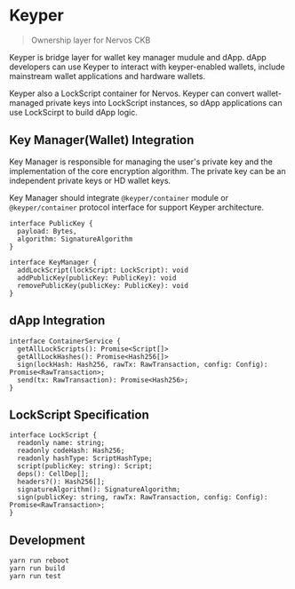 Keyper
======

> Ownership layer for Nervos CKB

Keyper is bridge layer for wallet key manager mudule and dApp. dApp developers can use Keyper to interact with keyper-enabled wallets, include mainstream wallet applications and hardware wallets.

Keyper also a LockScript container for Nervos. Keyper can convert wallet-managed private keys into LockScript instances, so dApp applications can use LockScirpt to build dApp logic.

## Key Manager(Wallet) Integration

Key Manager is responsible for managing the user's private key and the implementation of the core encryption algorithm. The private key can be an independent private keys or HD wallet keys.

Key Manager should integrate `@keyper/container` module or `@keyper/container` protocol interface for support Keyper architecture.

```
interface PublicKey {
  payload: Bytes,
  algorithm: SignatureAlgorithm
}

interface KeyManager {
  addLockScript(lockScript: LockScript): void
  addPublicKey(publicKey: PublicKey): void
  removePublicKey(publicKey: PublicKey): void
}
```

## dApp Integration

```
interface ContainerService {
  getAllLockScripts(): Promise<Script[]>
  getAllLockHashes(): Promise<Hash256[]>
  sign(lockHash: Hash256, rawTx: RawTransaction, config: Config): Promise<RawTransaction>;
  send(tx: RawTransaction): Promise<Hash256>;
}
```

## LockScript Specification

```
interface LockScript {
  readonly name: string;
  readonly codeHash: Hash256;
  readonly hashType: ScriptHashType;
  script(publicKey: string): Script;
  deps(): CellDep[];
  headers?(): Hash256[];
  signatureAlgorithm(): SignatureAlgorithm;
  sign(publicKey: string, rawTx: RawTransaction, config: Config): Promise<RawTransaction>;
}
```

## Development

```
yarn run reboot
yarn run build
yarn run test
```